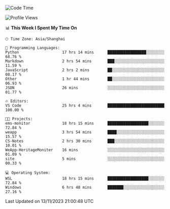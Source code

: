<!--START_SECTION:waka-->
![Code Time](http://img.shields.io/badge/Code%20Time-1%2C366%20hrs%2026%20mins-blue)

![Profile Views](http://img.shields.io/badge/Profile%20Views-0-blue)

📊 **This Week I Spent My Time On** 

```text
🕑︎ Time Zone: Asia/Shanghai

💬 Programming Languages: 
Python                   17 hrs 14 mins      █████████████████░░░░░░░░   68.76 % 
Markdown                 2 hrs 54 mins       ███░░░░░░░░░░░░░░░░░░░░░░   11.59 % 
JavaScript               2 hrs 2 mins        ██░░░░░░░░░░░░░░░░░░░░░░░   08.17 % 
Other                    1 hr 44 mins        ██░░░░░░░░░░░░░░░░░░░░░░░   06.93 % 
JSON                     26 mins             ░░░░░░░░░░░░░░░░░░░░░░░░░   01.77 % 

🔥 Editors: 
VS Code                  25 hrs 4 mins       █████████████████████████   100.00 % 

🐱‍💻 Projects: 
ems-monitor              18 hrs 15 mins      ██████████████████░░░░░░░   72.84 % 
weapp                    3 hrs 54 mins       ████░░░░░░░░░░░░░░░░░░░░░   15.57 % 
CS-Notes                 2 hrs 30 mins       ███░░░░░░░░░░░░░░░░░░░░░░   10.01 % 
WeApp-HeritageMoniter    16 mins             ░░░░░░░░░░░░░░░░░░░░░░░░░   01.09 % 
site                     5 mins              ░░░░░░░░░░░░░░░░░░░░░░░░░   00.33 % 

💻 Operating System: 
WSL                      18 hrs 15 mins      ██████████████████░░░░░░░   72.84 % 
Windows                  6 hrs 48 mins       ███████░░░░░░░░░░░░░░░░░░   27.16 % 
```


 Last Updated on 13/11/2023 21:00:48 UTC
<!--END_SECTION:waka-->